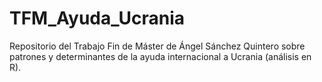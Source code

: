 # TFM_Ayuda_Ucrania
Repositorio del Trabajo Fin de Máster de Ángel Sánchez Quintero sobre patrones y determinantes de la ayuda internacional a Ucrania (análisis en R).
